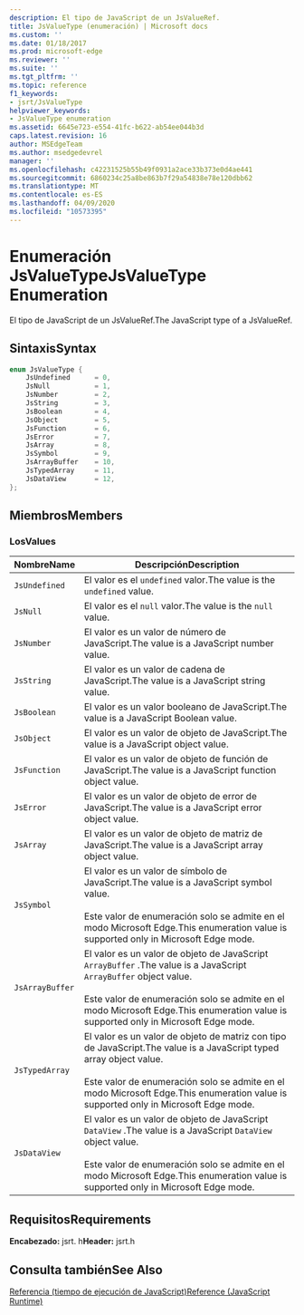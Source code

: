 ```yaml
---
description: El tipo de JavaScript de un JsValueRef.
title: JsValueType (enumeración) | Microsoft docs
ms.custom: ''
ms.date: 01/18/2017
ms.prod: microsoft-edge
ms.reviewer: ''
ms.suite: ''
ms.tgt_pltfrm: ''
ms.topic: reference
f1_keywords:
- jsrt/JsValueType
helpviewer_keywords:
- JsValueType enumeration
ms.assetid: 6645e723-e554-41fc-b622-ab54ee044b3d
caps.latest.revision: 16
author: MSEdgeTeam
ms.author: msedgedevrel
manager: ''
ms.openlocfilehash: c42231525b55b49f0931a2ace33b373e0d4ae441
ms.sourcegitcommit: 6860234c25a8be863b7f29a54838e78e120dbb62
ms.translationtype: MT
ms.contentlocale: es-ES
ms.lasthandoff: 04/09/2020
ms.locfileid: "10573395"
---
```

# <span data-ttu-id="b14e3-103">Enumeración JsValueType</span><span class="sxs-lookup"><span data-stu-id="b14e3-103">JsValueType Enumeration</span></span>
<span data-ttu-id="b14e3-104">El tipo de JavaScript de un JsValueRef.</span><span class="sxs-lookup"><span data-stu-id="b14e3-104">The JavaScript type of a JsValueRef.</span></span>  
  
## <span data-ttu-id="b14e3-105">Sintaxis</span><span class="sxs-lookup"><span data-stu-id="b14e3-105">Syntax</span></span>  
  
```cpp  
enum JsValueType {  
    JsUndefined      = 0,  
    JsNull           = 1,  
    JsNumber         = 2,  
    JsString         = 3,  
    JsBoolean        = 4,  
    JsObject         = 5,  
    JsFunction       = 6,  
    JsError          = 7,  
    JsArray          = 8,  
    JsSymbol         = 9,  
    JsArrayBuffer    = 10,  
    JsTypedArray     = 11,  
    JsDataView       = 12,  
};  
```  
  
## <span data-ttu-id="b14e3-106">Miembros</span><span class="sxs-lookup"><span data-stu-id="b14e3-106">Members</span></span>  
  
### <span data-ttu-id="b14e3-107">Los</span><span class="sxs-lookup"><span data-stu-id="b14e3-107">Values</span></span>  
  
|<span data-ttu-id="b14e3-108">Nombre</span><span class="sxs-lookup"><span data-stu-id="b14e3-108">Name</span></span>|<span data-ttu-id="b14e3-109">Descripción</span><span class="sxs-lookup"><span data-stu-id="b14e3-109">Description</span></span>|  
|----------|-----------------|  
|`JsUndefined`|<span data-ttu-id="b14e3-110">El valor es el `undefined` valor.</span><span class="sxs-lookup"><span data-stu-id="b14e3-110">The value is the `undefined` value.</span></span>|  
|`JsNull`|<span data-ttu-id="b14e3-111">El valor es el `null` valor.</span><span class="sxs-lookup"><span data-stu-id="b14e3-111">The value is the `null` value.</span></span>|  
|`JsNumber`|<span data-ttu-id="b14e3-112">El valor es un valor de número de JavaScript.</span><span class="sxs-lookup"><span data-stu-id="b14e3-112">The value is a JavaScript number value.</span></span>|  
|`JsString`|<span data-ttu-id="b14e3-113">El valor es un valor de cadena de JavaScript.</span><span class="sxs-lookup"><span data-stu-id="b14e3-113">The value is a JavaScript string value.</span></span>|  
|`JsBoolean`|<span data-ttu-id="b14e3-114">El valor es un valor booleano de JavaScript.</span><span class="sxs-lookup"><span data-stu-id="b14e3-114">The value is a JavaScript Boolean value.</span></span>|  
|`JsObject`|<span data-ttu-id="b14e3-115">El valor es un valor de objeto de JavaScript.</span><span class="sxs-lookup"><span data-stu-id="b14e3-115">The value is a JavaScript object value.</span></span>|  
|`JsFunction`|<span data-ttu-id="b14e3-116">El valor es un valor de objeto de función de JavaScript.</span><span class="sxs-lookup"><span data-stu-id="b14e3-116">The value is a JavaScript function object value.</span></span>|  
|`JsError`|<span data-ttu-id="b14e3-117">El valor es un valor de objeto de error de JavaScript.</span><span class="sxs-lookup"><span data-stu-id="b14e3-117">The value is a JavaScript error object value.</span></span>|  
|`JsArray`|<span data-ttu-id="b14e3-118">El valor es un valor de objeto de matriz de JavaScript.</span><span class="sxs-lookup"><span data-stu-id="b14e3-118">The value is a JavaScript array object value.</span></span>|  
|`JsSymbol`|<span data-ttu-id="b14e3-119">El valor es un valor de símbolo de JavaScript.</span><span class="sxs-lookup"><span data-stu-id="b14e3-119">The value is a JavaScript symbol value.</span></span><br /><br /> <span data-ttu-id="b14e3-120">Este valor de enumeración solo se admite en el modo Microsoft Edge.</span><span class="sxs-lookup"><span data-stu-id="b14e3-120">This enumeration value is supported only in Microsoft Edge mode.</span></span>|  
|`JsArrayBuffer`|<span data-ttu-id="b14e3-121">El valor es un valor de objeto de JavaScript `ArrayBuffer` .</span><span class="sxs-lookup"><span data-stu-id="b14e3-121">The value is a JavaScript `ArrayBuffer` object value.</span></span><br /><br /> <span data-ttu-id="b14e3-122">Este valor de enumeración solo se admite en el modo Microsoft Edge.</span><span class="sxs-lookup"><span data-stu-id="b14e3-122">This enumeration value is supported only in Microsoft Edge mode.</span></span>|  
|`JsTypedArray`|<span data-ttu-id="b14e3-123">El valor es un valor de objeto de matriz con tipo de JavaScript.</span><span class="sxs-lookup"><span data-stu-id="b14e3-123">The value is a JavaScript typed array object value.</span></span><br /><br /> <span data-ttu-id="b14e3-124">Este valor de enumeración solo se admite en el modo Microsoft Edge.</span><span class="sxs-lookup"><span data-stu-id="b14e3-124">This enumeration value is supported only in Microsoft Edge mode.</span></span>|  
|`JsDataView`|<span data-ttu-id="b14e3-125">El valor es un valor de objeto de JavaScript `DataView` .</span><span class="sxs-lookup"><span data-stu-id="b14e3-125">The value is a JavaScript `DataView` object value.</span></span><br /><br /> <span data-ttu-id="b14e3-126">Este valor de enumeración solo se admite en el modo Microsoft Edge.</span><span class="sxs-lookup"><span data-stu-id="b14e3-126">This enumeration value is supported only in Microsoft Edge mode.</span></span>|  
  
## <span data-ttu-id="b14e3-127">Requisitos</span><span class="sxs-lookup"><span data-stu-id="b14e3-127">Requirements</span></span>  
 <span data-ttu-id="b14e3-128">**Encabezado:** jsrt. h</span><span class="sxs-lookup"><span data-stu-id="b14e3-128">**Header:** jsrt.h</span></span>  
  
## <span data-ttu-id="b14e3-129">Consulta también</span><span class="sxs-lookup"><span data-stu-id="b14e3-129">See Also</span></span>  
 [<span data-ttu-id="b14e3-130">Referencia (tiempo de ejecución de JavaScript)</span><span class="sxs-lookup"><span data-stu-id="b14e3-130">Reference (JavaScript Runtime)</span></span>](../chakra-hosting/reference-javascript-runtime.md)